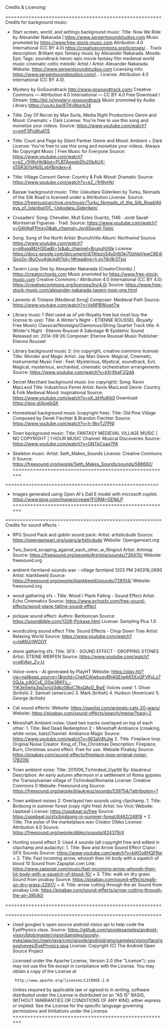 Credits & Licensing:

======================================================
Credits for background music: 

* Start screen, world, and settings background music:
    Title: Now We Ride by Alexander Nakarada | https://www.serpentsoundstudios.com
    Music promoted by https://www.free-stock-music.com
    Attribution 4.0 International (CC BY 4.0)
    https://creativecommons.org/licenses/...
    Track description:  Brilliant epic fantasy music by Alexander Nakarada.
    Moods:  Epic
    Tags:  soundtrack heroic epic  movie fantasy film medieval world music cinematic celtic melodic
    Artist / Artist:  Alexander Nakarada
    Website: https://www.serpentsoundstudios.com
    Licensing info: https://www.serpentsoundstudios.com/l...
    License: Attribution 4.0 International (CC BY 4.0).

* Mystery by GoSoundtrack http://www.gosoundtrack.com/
    Creative Commons — Attribution 4.0 International — CC BY 4.0
    Free Download / Stream: http://bit.ly/mystery-gosoundtrack
    Music promoted by Audio Library https://youtu.be/8TKy9bzrk24

* Title: Day Of Recon by Max Surla, Media Right Productions
    Genre and Mood: Cinematic + Dark
    License: You're free to use this song and monetize your videos.
    Source: https://www.youtube.com/watch?v=omF3PuWuATE

* Title: Court and Page by Silent Partner
    Genre and Mood: Ambient + Dark
    License: You're free to use this song and monetize your videos.
    Always No Copyright Music | Free Music for Everyone
    Source: https://www.youtube.com/watch?v=eZ_r1H9vHkI&list=PLBTAnqebSfx20bAUX-x5SR301sHbSLobY&index=4

* Title: Village Consort
    Genre: Country & Folk
    Mood: Dramatic
    Source: https://www.youtube.com/watch?v=eZ_r1H9vHkI

* Bazaar background music: 
    Title: Uskudara Gideriken by Turku, Nomads of the Silk Road is licensed under a Attribution License.
    Source: https://freemusicarchive.org/music/Turku_Nomads_of_the_Silk_Road/Alleys_of_Istanbul/01_-Uskudara_Gideriken/

* Crusaders’ Song: Chevalier, Mult Estes Guaritz, 1146 · Jordi Savall · Montserrat Figueras · Trad.
    Source: https://www.youtube.com/watch?v=GAVAgFPmzy0&ab_channel=JordiSavall-Topic

* Song: Song of the North
    Artist: BrunuhVille
    Album: Northwind
    Source: https://www.youtube.com/watch?v=gRuggMzH3Gw&t=1s&ab_channel=BrunuhVille
    License: https://docs.google.com/document/d/1AIpznS4s5r6Okj70zhlqVpwC8E4jQoo2o-I8uOyu4gk/edit?pli=1#heading=h.sv74n9r37xsj

* Tavern Loop One by Alexander Nakarada (CreatorChords) | https://creatorchords.com
    Music promoted by https://www.free-stock-music.com
    Creative Commons / Attribution 4.0 International (CC BY 4.0)
    https://creativecommons.org/licenses/by/4.0/
    Source: https://www.free-stock-music.com/alexander-nakarada-tavern-loop-one.html

* Lamento di Tristano [Medieval Song]
    Composer: Medieval Path
    Source: https://www.youtube.com/watch?v=VsNPBWuwt7w

* Library music 1 (Not used as of yet-Royalty free but must buy the license to use): 
    Title: A Winter's Night - ETIENNE ROUSSEL (Royalty Free Music) Classical/Nostalgia/Glamorous/String Quartet
    Track title: A Winter's Night · Etienne Roussel
    A Sabotage
    ℗ Epidemic Sound
    Released on: 2014-09-26
    Composer: Etienne Roussel
    Music  Publisher: Etienne Roussel

* Library background music 2: (no copyright, creative commons license) 
    Title: Wonder and Magic 
    Artist: Jay Man 
    Genre: Magical, Cinematic, Instrumental Music
    Feel : Feel: Mysterious, Mystical, soundtrack, Evil, Magical, mysterious, enchanted, cinematic orchestration arrangements.
    Source: https://www.youtube.com/watch?v=kXrXheF2QdA

* Secret Merchant background music (no copyright):
    Song: Kevin MacLeod 
    Title: Industrious Ferret 
    Artist: Kevin MacLeod
    Genre: Country & Folk Medieval
    Mood: Inspirational
    Source: https://www.youtube.com/watch?v=oX_bHfutKk0
    Download: https://goo.gl/koebQX

* Homestead background music (copyright free):
    Title: Old Pine Village
    Composed by Derek Fiechter & Brandon Fiechter
    Source: https://www.youtube.com/watch?v=h-9kyTJ7PNI

* Town background music:
    Title: FANTASY MEDIEVAL VILLAGE MUSIC | NO COPYRIGHT | 1 HOUR MUSIC
    Channel: Musical Discoveries
    Source: https://www.youtube.com/watch?v=GNTpCsaq7PA

* Skeleton music: 
    Artist: Seth_Makes_Sounds
    License: Creative Commons 0
    Source: https://freesound.org/people/Seth_Makes_Sounds/sounds/588692/
======================================================

=====================================================
* Images generated using Open AI's Dall E model with microsoft copilot.
https://www.bing.com/images/create?FORM=GENILP
======================================================

======================================================
Credits for sound effects -

* RPG Sound Pack and goblin sound pack:
    Artist: artisticdude
    Source: https://opengameart.org/users/artisticdude
    Website: Opengameart.org

* Two_Sword_scraping_against_each_other_w_Ringout
    Artist: Artninja
    Source: https://freesound.org/people/Artninja/sounds/726470/
    Website: freesound.org

* ambient-farmland-sounds.wav - village farmland 1203 PM 240318_0693
    Artist: klankbeeld
    Source: https://freesound.org/people/klankbeeld/sounds/728104/
    Website: freesound.org

* wood gathering sfx - 
    Title: Wood / Plank Falling - Sound Effect
    Artist: Echo Cinematics
    Source: https://www.echosfx.com/free-sound-effects/wood-plank-falling-sound-effect

* pickaxe sound effect:
    Authro: Benboncan
    Source: https://soundbible.com/1328-Pickaxe.html
    License: Sampling Plus 1.0

* woodcuting sound effect
    Title: Sound Effects - Chop Down Tree
    Artist: Relaxing World 
    Source: https://www.youtube.com/watch?v=lq86UrlWOOY

* stone gathering sfx:
    Title: SFX - SOUND EFFECT - DROPPING STONES
    Artist: STEINE WERFEN
    Source: https://www.youtube.com/watch?v=qKiApr_Zy-U

* Voice-overs - AI generated by PlayHT
    Website: https://play.ht/?via=nat&gad_source=1&gclid=CjwKCAjwkuqvBhAQEiwA65XxQFVKyLz70QJa_z4GCvE_OSw3RKFz_-YjK3e5jelis3wZsnUi3dkz0BoC7AsQAvD_BwE
    Voices used: 
        1. Oliver (british)
        2. Samuel (american)
        3. Mark (british)
        4. Hudsun (American)
        5. George (british)

* Cat sound effects:
    Website: https://wavlist.com/animals-cats-20-wavs/
    Website: https://pixabay.com/sound-effects/search/meow/?pagi=2

* Mineshaft Ambient noise: 
    Used two tracks overlayed on top of each other:
    1. 
    Title: Red Dead Redemption 2 - Mineshaft Ambiance (creaking, white noise, bats)Channel: Ambiance Magic
    Source: https://www.youtube.com/watch?v=II63aV4hJIw
    2. 
    Title: Fireplace loop Original Noise
    Creator: King_of_The_Christmas
    Description: Fireplace, Burn, Christmas sound effect. Free for use.
    Website Pixabay
    Source: https://pixabay.com/sound-effects/fireplace-loop-original-noise-178209/

* Town ambient noise:
    Title: 201006_Tichindeal_GypStl
    By: blaukreuz
    Description: An early autumn afternoon in a settlement of Roma gypsies the Transsylvanian village of Țichindeal/Romania
    License: Creative Commons 0
    Website: Freesound.org
    Source: https://freesound.org/people/blaukreuz/sounds/539754/?attribution=1

* Town ambient noises 2:
    Overlayed two sounds using clipchamp.
    1.
    Title: Birdsong in summer forest (copy right free)
    Artist: Ivo Vicic
    Website: Uppbeat
    License: https://uppbeat.io/free
    Source: https://uppbeat.io/sfx/birdsong-in-summer-forest/8462/24819
    + 
    2.
    Title: The pulse of the marketplace.wav
    Creator Dibko
    License: Attribution 4.0
    Source: https://freesound.org/people/dibko/sounds/624379/4


* Hunting sound effect 3:
    Used 4 sounds (all copyright free and edited in clipchamp and audacity): 
    1. 
    Title: Bow and Arrow Sound Effect
    Crator: GFX Sounds
    Source: https://www.youtube.com/watch?v=kiKOo6HQFRw
    +
    2. 
    Title: Fast incoming arrow, whoosh then hit body with a squelch of blood 10
    Sound from Zapsplat.com
    Link: https://www.zapsplat.com/music/fast-incoming-arrow-whoosh-then-hit-body-with-a-squelch-of-blood-10/
    +
    3. 
    Title: walk on dry grass
    Sound from pixabay
    Source: https://pixabay.com/sound-effects/walk-on-dry-grass-22917/
    +
    4. 
    Title: arrow cutting through the air
    Sound from pixabay
    Link: https://pixabay.com/sound-effects/arrow-cutting-through-the-air-39540/

======================================================

======================================================
* Used googles's open source android vision api to help code the EyePhysics class.
Source: https://github.com/googlesamples/android-vision/blob/master/visionSamples/googly-eyes/app/src/main/java/com/google/android/gms/samples/vision/face/googlyeyes/EyePhysics.java
License: 
 Copyright (C) The Android Open Source Project
 
  Licensed under the Apache License, Version 2.0 (the "License");
  you may not use this file except in compliance with the License.
  You may obtain a copy of the License at
 
       http://www.apache.org/licenses/LICENSE-2.0
 
  Unless required by applicable law or agreed to in writing, software
  distributed under the License is distributed on an "AS IS" BASIS,
  WITHOUT WARRANTIES OR CONDITIONS OF ANY KIND, either express or implied.
  See the License for the specific language governing permissions and
  limitations under the License.
 ======================================================